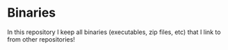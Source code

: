 # Binaries

In this repository I keep all binaries (executables, zip files, etc) that I link to from other repositories!

